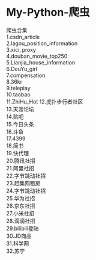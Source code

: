 # My-Python-爬虫
爬虫合集  
1.csdn_article  
2.lagou_position_information  
3.xici_proxy  
4.douban_movie_top250  
5.Lianjia_house_information  
6.DouYu_girl  
7.compensation  
8.36kr  
9.teleplay  
10.taobao  
11.ZhiHu_Hot
12.虎扑步行者社区  
13.天涯论坛  
14.贴吧  
15.今日头条  
16.斗鱼  
17.4399  
18.简书  
19.快代理  
20.腾讯社招  
21.阿里社招  
22.字节跳动社招  
23.赶集网租房  
24.字节跳动社招  
25.华为社招  
26.京东社招  
27.小米社招  
28.滴滴社招  
29.bilibili登陆  
30.JD商品  
31.科学网  
32.苏宁  



